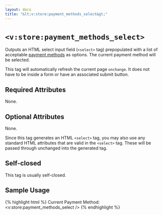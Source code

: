 ```yaml
---
layout: docs
title: "&lt;v:store:payment_methods_select&gt;"
---
```


# `<v:store:payment_methods_select>`

Outputs an HTML select input field (`<select>` tag) prepopulated with a
list of acceptable [payment methods](/ecommerce.merchant_account/) as
options. The current payment method will be selected.

This tag will automatically refresh the current page `onchange`. It does
not have to be inside a form or have an associated submit button.

## Required Attributes

None.

## Optional Attributes

None.

Since this tag generates an HTML `<select>` tag, you may also use any
standard HTML attributes that are valid in the `<select>` tag. These
will be passed through unchanged into the generated tag.

## Self-closed

This tag is usually self-closed.

## Sample Usage

{% highlight html %}
Current Payment Method: <v:store:payment_methods_select />
{% endhighlight %}
